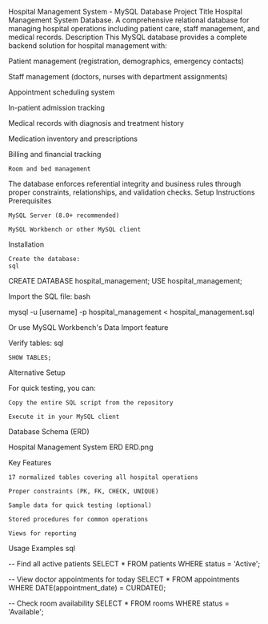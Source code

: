 Hospital Management System - MySQL Database
Project Title
Hospital Management System Database.
A comprehensive relational database for managing hospital operations including patient care, staff management, and medical records.
Description
This MySQL database provides a complete backend solution for hospital management with:

  Patient management (registration, demographics, emergency contacts)

  Staff management (doctors, nurses with department assignments)

  Appointment scheduling system

  In-patient admission tracking

  Medical records with diagnosis and treatment history

  Medication inventory and prescriptions

  Billing and financial tracking

    Room and bed management

The database enforces referential integrity and business rules through proper constraints, relationships, and validation checks.
Setup Instructions
Prerequisites

    MySQL Server (8.0+ recommended)

    MySQL Workbench or other MySQL client

Installation

    Create the database:
    sql

CREATE DATABASE hospital_management;
USE hospital_management;

Import the SQL file:
bash

mysql -u [username] -p hospital_management < hospital_management.sql

Or use MySQL Workbench's Data Import feature

Verify tables:
sql

    SHOW TABLES;

Alternative Setup

For quick testing, you can:

    Copy the entire SQL script from the repository

    Execute it in your MySQL client

Database Schema (ERD)

Hospital Management System ERD
ERD.png

Key Features

    17 normalized tables covering all hospital operations

    Proper constraints (PK, FK, CHECK, UNIQUE)

    Sample data for quick testing (optional)

    Stored procedures for common operations

    Views for reporting

Usage Examples
sql

-- Find all active patients
SELECT * FROM patients WHERE status = 'Active';

-- View doctor appointments for today
SELECT * FROM appointments 
WHERE DATE(appointment_date) = CURDATE();

-- Check room availability
SELECT * FROM rooms WHERE status = 'Available';

